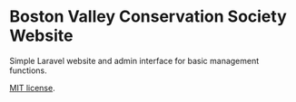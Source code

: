 # Boston Valley Conservation Society Website

Simple Laravel website and admin interface for basic management functions.

[MIT license](http://opensource.org/licenses/MIT).
